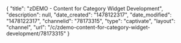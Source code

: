 {
    "title": "zDEMO - Content for Category Widget Development",
    "description": null,
    "date_created": "1478122317",
    "date_modified": "1478122317",
    "channelid": "78173315",
    "type": "captivate",
    "layout": "channel",
    "url": "\/c\/zdemo-content-for-category-widget-development\/78173315"
}